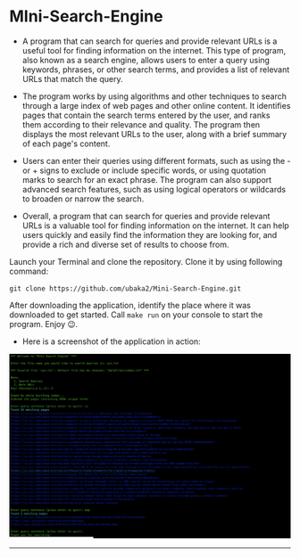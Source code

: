 # MIni-Search-Engine

- A program that can search for queries and provide relevant URLs is a useful tool for finding information on the internet. This type of program, also known as a search engine, allows users to enter a query using keywords, phrases, or other search terms, and provides a list of relevant URLs that match the query.

- The program works by using algorithms and other techniques to search through a large index of web pages and other online content. It identifies pages that contain the search terms entered by the user, and ranks them according to their relevance and quality. The program then displays the most relevant URLs to the user, along with a brief summary of each page's content.

- Users can enter their queries using different formats, such as using the - or + signs to exclude or include specific words, or using quotation marks to search for an exact phrase. The program can also support advanced search features, such as using logical operators or wildcards to broaden or narrow the search.

- Overall, a program that can search for queries and provide relevant URLs is a valuable tool for finding information on the internet. It can help users quickly and easily find the information they are looking for, and provide a rich and diverse set of results to choose from.


Launch your Terminal and clone the repository. Clone it by using following command: 
```
git clone https://github.com/ubaka2/Mini-Search-Engine.git
```
After downloading the application, identify the place where it was downloaded to get started.
Call ```make run``` on your console to start the program. Enjoy 😉.

- Here is a screenshot of the application in action:

![Drag Racing](output.png)

----
